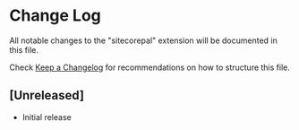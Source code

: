 # Change Log

All notable changes to the "sitecorepal" extension will be documented in this file.

Check [Keep a Changelog](http://keepachangelog.com/) for recommendations on how to structure this file.

## [Unreleased]

- Initial release
